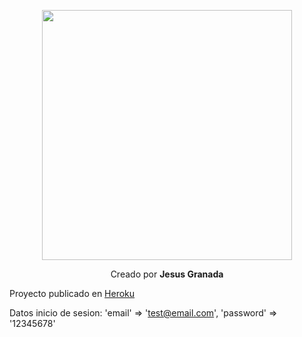 <p align="center"><a href="https://laravel.com" target="_blank"><img src="https://raw.githubusercontent.com/laravel/art/master/logo-lockup/5%20SVG/2%20CMYK/1%20Full%20Color/laravel-logolockup-cmyk-red.svg" width="400"></a></p>
<p align="center">
    Creado por <strong>Jesus Granada</strong>
</p>

Proyecto publicado en <a href="https://blog-portafolio-laravel.herokuapp.com/" target="_blank">Heroku</a>

Datos inicio de sesion:  'email' => 'test@email.com', 'password' => '12345678'
